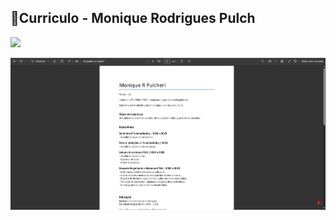 ## 📃Curriculo - Monique Rodrigues Pulch

<p>
<img src="file:///D:/1%20PASTA%20PRINCIPAL/Documentos/Curriculos/Curiculo%20Monique%20Rodrigues.pdf"> 
</p>


<p>
<img src="backup\imagem_curriculo.png"> 
</p>
